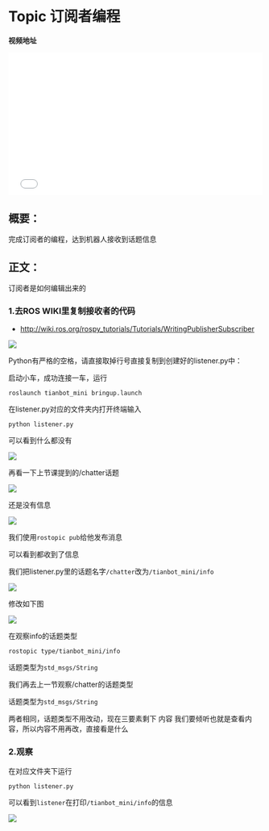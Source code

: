 # Topic 订阅者编程

**视频地址**

<div style="position: relative; padding-bottom: 56.25%; height: 0;">
  <iframe src="//player.bilibili.com/player.html?aid=890454576&bvid=BV1WP4y1Y77R&cid=408073651&p=1&autoplay=0" frameborder="no" scrolling="no" 
    style="position: absolute; top: 0; left: 0; width: 100%; height: 100%;"></iframe>
</div>

## 概要：

完成订阅者的编程，达到机器人接收到话题信息

## 正文：

订阅者是如何编辑出来的
### 1.去ROS WIKI里复制接收者的代码

- http://wiki.ros.org/rospy_tutorials/Tutorials/WritingPublisherSubscriber

![](https://tianbot-pic.oss-cn-beijing.aliyuncs.com/tianbot-pic/Tianbot-Doc202310311606478.webp)

Python有严格的空格，请直接取掉行号直接复制到创建好的listener.py中：

启动小车，成功连接一车，运行
```shell
roslaunch tianbot_mini bringup.launch
```

在listener.py对应的文件夹内打开终端输入
```shell
python listener.py
```

可以看到什么都没有

![](https://tianbot-pic.oss-cn-beijing.aliyuncs.com/tianbot-pic/Tianbot-Doc202310311607401.webp)


再看一下上节课提到的/chatter话题

![](https://tianbot-pic.oss-cn-beijing.aliyuncs.com/tianbot-pic/Tianbot-Doc202310311607920.webp)

还是没有信息

![](https://tianbot-pic.oss-cn-beijing.aliyuncs.com/tianbot-pic/Tianbot-Doc202310311608098.webp)

我们使用`rostopic pub`给他发布消息

可以看到都收到了信息

我们把listener.py里的话题名字`/chatter`改为`/tianbot_mini/info`

![](https://tianbot-pic.oss-cn-beijing.aliyuncs.com/tianbot-pic/Tianbot-Doc202310311608215.webp)

修改如下图

![](https://tianbot-pic.oss-cn-beijing.aliyuncs.com/tianbot-pic/Tianbot-Doc202310311609810.webp)

在观察info的话题类型

`rostopic type/tianbot_mini/info`

话题类型为`std_msgs/String`

我们再去上一节观察/chatter的话题类型

话题类型为`std_msgs/String`

两者相同，话题类型不用改动，现在三要素剩下 内容
我们要倾听也就是查看内容，所以内容不用再改，直接看是什么

### 2.观察

在对应文件夹下运行
```shell
python listener.py
```

可以看到`listener`在打印`/tianbot_mini/info`的信息

![](https://tianbot-pic.oss-cn-beijing.aliyuncs.com/tianbot-pic/Tianbot-Doc202310311609799.webp)

